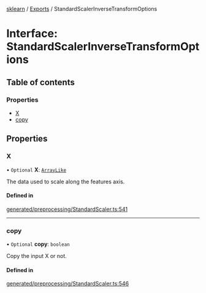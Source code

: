 [sklearn](../readme.md) / [Exports](../modules.md) / StandardScalerInverseTransformOptions

# Interface: StandardScalerInverseTransformOptions

## Table of contents

### Properties

- [X](StandardScalerInverseTransformOptions.md#x)
- [copy](StandardScalerInverseTransformOptions.md#copy)

## Properties

### X

• `Optional` **X**: [`ArrayLike`](../modules.md#arraylike)

The data used to scale along the features axis.

#### Defined in

[generated/preprocessing/StandardScaler.ts:541](https://github.com/transitive-bullshit/scikit-learn-ts/blob/367336a/packages/sklearn/src/generated/preprocessing/StandardScaler.ts#L541)

___

### copy

• `Optional` **copy**: `boolean`

Copy the input X or not.

#### Defined in

[generated/preprocessing/StandardScaler.ts:546](https://github.com/transitive-bullshit/scikit-learn-ts/blob/367336a/packages/sklearn/src/generated/preprocessing/StandardScaler.ts#L546)
